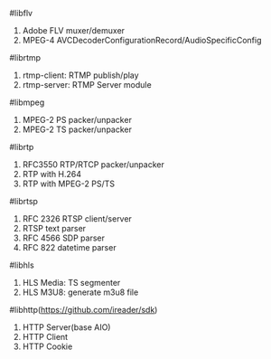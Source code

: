 #libflv
1. Adobe FLV muxer/demuxer
2. MPEG-4 AVCDecoderConfigurationRecord/AudioSpecificConfig

#librtmp
1. rtmp-client: RTMP publish/play
2. rtmp-server: RTMP Server module

#libmpeg
1. MPEG-2 PS packer/unpacker
2. MPEG-2 TS packer/unpacker

#librtp
1. RFC3550 RTP/RTCP packer/unpacker
2. RTP with H.264
3. RTP with MPEG-2 PS/TS

#librtsp
1. RFC 2326 RTSP client/server
2. RTSP text parser
3. RFC 4566 SDP parser
4. RFC 822 datetime parser

#libhls
1. HLS Media: TS segmenter
2. HLS M3U8: generate m3u8 file

#libhttp(https://github.com/ireader/sdk)
1. HTTP Server(base AIO)
2. HTTP Client
3. HTTP Cookie
